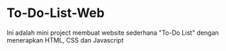 # To-Do-List-Web
Ini adalah mini project membuat website sederhana "To-Do List" dengan menerapkan HTML, CSS dan Javascript
